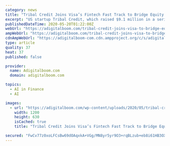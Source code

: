 ```yaml
---
category: news
title: "Tribal Credit Joins Visa’s Fintech Fast Track to Bridge Equity Gap for MENA Startups"
excerpt: "US startup Tribal Credit, which raised $9.1 million in a series of seed rounds, today announced that it has joined Visa’s Fintech Fast Track"
publishedDateTime: 2020-05-20T01:22:00Z
webUrl: "https://adigitalboom.com/tribal-credit-joins-visa-to-bridge-equity-gap-for-mena-startups/"
ampWebUrl: "https://adigitalboom.com/tribal-credit-joins-visa-to-bridge-equity-gap-for-mena-startups/?amp"
cdnAmpWebUrl: "https://adigitalboom-com.cdn.ampproject.org/c/s/adigitalboom.com/tribal-credit-joins-visa-to-bridge-equity-gap-for-mena-startups/?amp"
type: article
quality: 37
heat: 37
published: false

provider:
  name: Adigitalboom.com
  domain: adigitalboom.com

topics:
  - AI in Finance
  - AI

images:
  - url: "https://adigitalboom.com/wp-content/uploads/2020/05/tribal-credit-partners-with-visa.jpg"
    width: 1200
    height: 630
    isCached: true
    title: "Tribal Credit Joins Visa’s Fintech Fast Track to Bridge Equity Gap for MENA Startups"

secured: "FwCv77z0xoLFCsBw69dOAqxkA+VGg/MN8yr5yr9O3+rqBLzub+eb8i61HB3OX6tRziTH7qO/BaHp4oR/nrbEbFpm+C+Gqg4rS2HTmGUy2idb0wRbnA6F2gW7sFi4S4eEodEZPgBBF8m32grhqYAjhwUqPa/aDyARFBihcYqFomisCu6+lL7d4PVhNoAcYwFqzFYrsNNwY7TpaoCqJBHl8URVXgYErBaTwN0cfO7oCpsL28aGocCn2L+B1Lnl88xai7KH5kSdlLAkAX0J0djZqVWgPpreA84m/k42+q/VFyAn31Uu5vNnmhQlcWKh4/uaViMcyVfvAer/hV5lxqcax1QiqICzVyG2yJepQQPD8uoaDrpOHGPZ7y5uk6M4XzT3PLAHRQJ7K11sej+zJcKi0FpO5XRUuVJn87jxBhJZIKt+yPOJXvNEmfwBZ1RV8Mjh23c0CAcgHqA/LFTpb4y5J/TY+kBoFzko8o7Fl0ONajQ=;poaKNpa3vI++qX2C0fiqoQ=="
---
```


